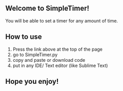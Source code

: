 ## Welcome to SimpleTimer!

You will be able to set a timer for any amount of time.
## How to use
1. Press the link above at the top of the page
2. go to SimpleTimer.py
3. copy and paste or download code
4. put in any IDE/ Text editor (like Sublime Text)

## Hope you enjoy!
